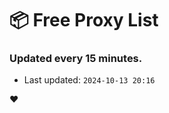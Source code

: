 # :package: Free Proxy List
### Updated every 15 minutes.

- Last updated: `2024-10-13 20:16`

:heart:
